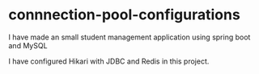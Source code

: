 # connnection-pool-configurations
I have made an small student management application using spring boot and MySQL

I have configured Hikari with JDBC and Redis in this project.
